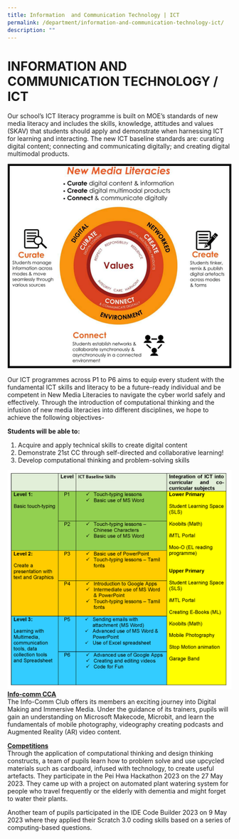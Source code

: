 ```yaml
---
title: Information  and Communication Technology | ICT
permalink: /department/information-and-communication-technology-ict/
description: ""
---
```

# INFORMATION AND COMMUNICATION TECHNOLOGY / ICT


Our school’s ICT literacy programme is built on MOE’s standards of new media literacy and includes the skills, knowledge, attitudes and values (SKAV) that students should apply and demonstrate when harnessing ICT for learning and interacting. The new ICT baseline standards are: curating digital content; connecting and communicating digitally; and creating digital multimodal products. 



<img src="/images/ict-framework.png">


Our ICT programmes across P1 to P6 aims to equip every student with the fundamental ICT skills and literacy to be a future-ready individual and be competent in New Media Literacies to navigate the cyber world safely and effectively. Through the introduction of computational thinking and the infusion of new media literacies into different disciplines, we hope to achieve the following objectives- 


 <strong>Students will be able to:</strong><br>
1. Acquire and apply technical skills to create digital content
2. Demonstrate 21st CC through self-directed and collaborative learning!
3. Develop computational thinking and problem-solving skills
<img src="/images/ict-baseline-skills.png">
<u><strong>Info-comm CCA</strong></u><br>
The Info-Comm Club offers its members an exciting journey into Digital Making and Immersive Media. Under the guidance of its trainers, pupils will gain an understanding on Microsoft Makecode, Microbit, and learn the fundamentals of mobile photography, videography creating podcasts and Augmented Reality (AR) video content.

<u><strong>Competitions</strong></u><br>
Through the application of computational thinking and design thinking constructs, a team of  pupils learn how to problem solve and use upcycled materials such as cardboard, infused with technology, to create useful artefacts. They participate in the Pei Hwa Hackathon 2023 on the 27 May 2023. They came up with a project on automated plant watering system for people who travel frequently or the elderly with dementia and might forget to water their plants.

Another team of pupils participated in the IDE Code Builder 2023 on 9 May 2023 where they applied their Scratch 3.0 coding skills based on a series of computing-based questions.